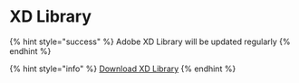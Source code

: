 # XD Library

{% hint style="success" %}
Adobe XD Library will be updated regularly
{% endhint %}

{% hint style="info" %}
[Download XD Library](https://shared-assets.adobe.com/link/ac7888a1-03a9-4124-6d82-2ca8f88e267d)
{% endhint %}

